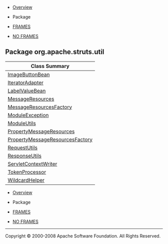 -   [Overview](../../../../overview-summary.html.md)
-   Package

-   [FRAMES](../../../../index.html.md)
-   [NO FRAMES](package-summary.html.md)

Package org.apache.struts.util
------------------------------

| Class Summary                                                           |
|-------------------------------------------------------------------------|
| [ImageButtonBean](ImageButtonBean.html.md)                                 |
| [IteratorAdapter](IteratorAdapter.html.md)                                 |
| [LabelValueBean](LabelValueBean.html.md)                                   |
| [MessageResources](MessageResources.html.md)                               |
| [MessageResourcesFactory](MessageResourcesFactory.html.md)                 |
| [ModuleException](ModuleException.html.md)                                 |
| [ModuleUtils](ModuleUtils.html.md)                                         |
| [PropertyMessageResources](PropertyMessageResources.html.md)               |
| [PropertyMessageResourcesFactory](PropertyMessageResourcesFactory.html.md) |
| [RequestUtils](RequestUtils.html.md)                                       |
| [ResponseUtils](ResponseUtils.html.md)                                     |
| [ServletContextWriter](ServletContextWriter.html.md)                       |
| [TokenProcessor](TokenProcessor.html.md)                                   |
| [WildcardHelper](WildcardHelper.html.md)                                   |

-   [Overview](../../../../overview-summary.html.md)
-   Package

-   [FRAMES](../../../../index.html.md)
-   [NO FRAMES](package-summary.html.md)

------------------------------------------------------------------------

Copyright © 2000-2008 Apache Software Foundation. All Rights Reserved.
